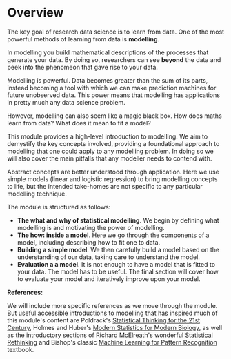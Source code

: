 # Overview

The key goal of research data science is to learn from data. One of the most powerful methods of learning from data is **modelling**.

In modelling you build mathematical descriptions of the processes that generate your data. By doing so, researchers can see __beyond__ the data and peek into the phenomeon that gave rise to your data. 

Modelling is powerful. Data becomes greater than the sum of its parts, instead becoming a tool with which we can make prediction machines for future unobserved data. This power means that modelling has applications in pretty much any data science problem.

However, modelling can also seem like a magic black box. How does maths learn from data? What does it mean to fit a model? 

This module provides a high-level introduction to modelling. We aim to demystify the key concepts involved, providing a foundational approach to modelling that one could apply to any modelling problem. In doing so we will also cover the main pitfalls that any modeller needs to contend with. 

Abstract concepts are better understood through application. Here we use simple models (linear and logistic regression) to bring modelling concepts to life, but the intended take-homes are not specific to any particular modelling technique. 


The module is structured as follows: 

- **The what and why of statistical modelling**. We begin by defining what modelling is and motivating the power of modelling.
- **The how: inside a model**. Here we go through the components of a model, including describing how to fit one to data.
- **Building a simple model**. We then carefully build a model based on the understanding of our data, taking care to understand the model.
- **Evaluation a a model**. It is not enough to have a model that is fitted to your data. The model has to be useful. The final section will cover how to evaluate your model and iteratively improve upon your model.

**References:**

We will include more specific references as we move through the module. But useful accessible introductions to modelling that has inspired much of this module's content are Poldrack's [Statistical Thinking for the 21st Century](https://web.stanford.edu/group/poldracklab/statsthinking21/index.html), Holmes and Huber's [Modern Statistics for Modern Biology](https://web.stanford.edu/class/bios221/book/Chap-Models.html), as well as the introductory sections of Richard McElreath's wonderful [Statistical Rethinking](https://xcelab.net/rm/statistical-rethinking/) and Bishop's classic [Machine Learning for Pattern Recognition](http://users.isr.ist.utl.pt/~wurmd/Livros/school/Bishop%20-%20Pattern%20Recognition%20And%20Machine%20Learning%20-%20Springer%20%202006.pdf) textbook.


